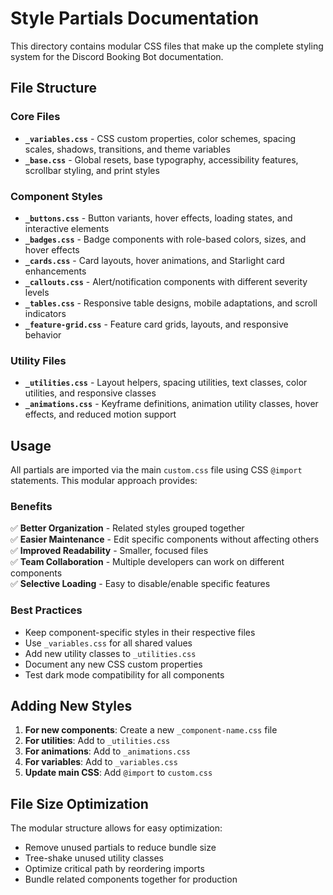 # Style Partials Documentation

This directory contains modular CSS files that make up the complete styling system for the Discord Booking Bot documentation.

## File Structure

### Core Files
- **`_variables.css`** - CSS custom properties, color schemes, spacing scales, shadows, transitions, and theme variables
- **`_base.css`** - Global resets, base typography, accessibility features, scrollbar styling, and print styles

### Component Styles
- **`_buttons.css`** - Button variants, hover effects, loading states, and interactive elements
- **`_badges.css`** - Badge components with role-based colors, sizes, and hover effects
- **`_cards.css`** - Card layouts, hover animations, and Starlight card enhancements
- **`_callouts.css`** - Alert/notification components with different severity levels
- **`_tables.css`** - Responsive table designs, mobile adaptations, and scroll indicators
- **`_feature-grid.css`** - Feature card grids, layouts, and responsive behavior

### Utility Files
- **`_utilities.css`** - Layout helpers, spacing utilities, text classes, color utilities, and responsive classes
- **`_animations.css`** - Keyframe definitions, animation utility classes, hover effects, and reduced motion support

## Usage

All partials are imported via the main `custom.css` file using CSS `@import` statements. This modular approach provides:

### Benefits
✅ **Better Organization** - Related styles grouped together  
✅ **Easier Maintenance** - Edit specific components without affecting others  
✅ **Improved Readability** - Smaller, focused files  
✅ **Team Collaboration** - Multiple developers can work on different components  
✅ **Selective Loading** - Easy to disable/enable specific features  

### Best Practices
- Keep component-specific styles in their respective files
- Use `_variables.css` for all shared values
- Add new utility classes to `_utilities.css`
- Document any new CSS custom properties
- Test dark mode compatibility for all components

## Adding New Styles

1. **For new components**: Create a new `_component-name.css` file
2. **For utilities**: Add to `_utilities.css`
3. **For animations**: Add to `_animations.css`
4. **For variables**: Add to `_variables.css`
5. **Update main CSS**: Add `@import` to `custom.css`

## File Size Optimization

The modular structure allows for easy optimization:
- Remove unused partials to reduce bundle size
- Tree-shake unused utility classes
- Optimize critical path by reordering imports
- Bundle related components together for production
